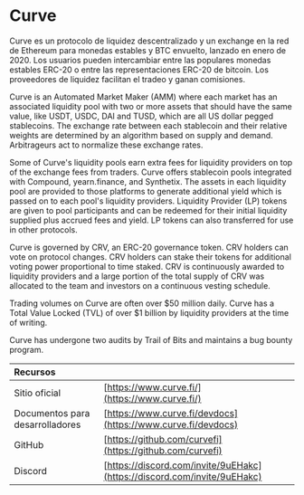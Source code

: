 # Curve

Curve es un protocolo de liquidez descentralizado y un exchange en la red de Ethereum para monedas estables y BTC envuelto, lanzado en enero de 2020. Los usuarios pueden intercambiar entre las populares monedas estables ERC-20 o entre las representaciones ERC-20 de bitcoin. Los proveedores de liquidez facilitan el tradeo y ganan comisiones.

Curve is an Automated Market Maker \(AMM\) where each market has an associated liquidity pool with two or more assets that should have the same value, like USDT, USDC, DAI and TUSD, which are all US dollar pegged stablecoins. The exchange rate between each stablecoin and their relative weights are determined by an algorithm based on supply and demand. Arbitrageurs act to normalize these exchange rates.

Some of Curve's liquidity pools earn extra fees for liquidity providers on top of the exchange fees from traders. Curve offers stablecoin pools integrated with Compound, yearn.finance, and Synthetix. The assets in each liquidity pool are provided to those platforms to generate additional yield which is passed on to each pool's liquidity providers. Liquidity Provider \(LP\) tokens are given to pool participants and can be redeemed for their initial liquidity supplied plus accrued fees and yield. LP tokens can also transferred for use in other protocols.

Curve is governed by CRV, an ERC-20 governance token. CRV holders can vote on protocol changes. CRV holders can stake their tokens for additional voting power proportional to time staked. CRV is continuously awarded to liquidity providers and a large portion of the total supply of CRV was allocated to the team and investors on a continuous vesting schedule.

Trading volumes on Curve are often over $50 million daily. Curve has a Total Value Locked \(TVL\) of over $1 billion by liquidity providers at the time of writing.

Curve has undergone two audits by Trail of Bits and maintains a bug bounty program.

| Recursos                        |                                                                          |
|:------------------------------- |:------------------------------------------------------------------------ |
| Sitio oficial                   | [https://www.curve.fi/](https://www.curve.fi/)                           |
| Documentos para desarrolladores | [https://www.curve.fi/devdocs](https://www.curve.fi/devdocs)             |
| GitHub                          | [https://github.com/curvefi](https://github.com/curvefi)                 |
| Discord                         | [https://discord.com/invite/9uEHakc](https://discord.com/invite/9uEHakc) |

